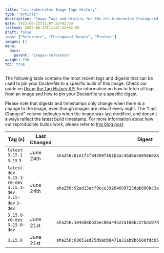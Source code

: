 ```yaml
---
title: "nri-kubernetes Image Tags History"
type: "article"
description: "Image Tags and History for the nri-kubernetes Chainguard Image"
date: 2023-06-22T11:07:52+02:00
lastmod: 2023-06-22T11:07:52+02:00
draft: false
tags: ["Reference", "Chainguard Images", "Product"]
images: []
menu:
  docs:
    parent: "images-reference"
weight: 700
toc: true
---
```


The following table contains the most recent tags and digests that can be used to pin your Dockerfile to a specific build of this image. Check our guide on [Using the Tag History API](/chainguard/chainguard-images/using-the-tag-history-api/) for information on how to fetch all tags from an image and how to pin your Dockerfile to a specific digest.

Please note that digests and timestamps only change when there is a change to the image, even though images are rebuilt every night. The "Last Changed" column indicates when the image was last modified, and doesn't always reflect the latest build timestamp. For more information about how our reproducible builds work, please refer to [this blog post](https://www.chainguard.dev/unchained/reproducing-chainguards-reproducible-image-builds).

| Tag (s)                                                       | Last Changed | Digest                                                                    |
|---------------------------------------------------------------|--------------|---------------------------------------------------------------------------|
|  `latest` `3.15.1` `3.15` `3`                                 | June 24th    | `sha256:81e1f3f84599f161b2ac3bd8a4d0566e2a5305601017c9624708e828e4603988` |
|  `latest-dev` `3.15.1-r0-dev` `3.15.1-dev` `3.15-dev` `3-dev` | June 24th    | `sha256:92ad13acf9ece39264009723dab800bc3ab3c8854f998d1f44f996dbe8b493a9` |
|  `3.15.0-r0-dev` `3.15.0-dev`                                 | June 21st    | `sha256:104ddeb62bec08a44522a160bc27bdc07d234c7278327730aecc0bed0db4d112` |
|  `3.15.0`                                                     | June 21st    | `sha256:68651ed75d9acb8471a31ab9b6908fdc05076d5c0ecd6c8e748153e47abd9221` |
